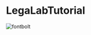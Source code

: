 # LegaLabTutorial
![fontbolt](https://github.com/user-attachments/assets/8fe4dd30-7616-4e1b-a388-f94ad93f7771)
